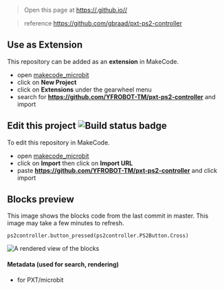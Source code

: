 
> Open this page at [https://.github.io//](https://.github.io//)

> reference https://github.com/gbraad/pxt-ps2-controller

## Use as Extension

This repository can be added as an **extension** in MakeCode.

* open [makecode_microbit](https://makecode.microbit.org/)
* click on **New Project**
* click on **Extensions** under the gearwheel menu
* search for **https://github.com/YFROBOT-TM/pxt-ps2-controller** and import

## Edit this project ![Build status badge](https://github.com//workflows/MakeCode/badge.svg)

To edit this repository in MakeCode.

* open [makecode_microbit](https://makecode.microbit.org/)
* click on **Import** then click on **Import URL**
* paste **https://github.com/YFROBOT-TM/pxt-ps2-controller** and click import

## Blocks preview

This image shows the blocks code from the last commit in master.
This image may take a few minutes to refresh.

```blocks
ps2controller.button_pressed(ps2controller.PS2Button.Cross)
```

![A rendered view of the blocks](https://github.com//raw/master/.github/makecode/blocks.png)

#### Metadata (used for search, rendering)

* for PXT/microbit
<script src="https://makecode.com/gh-pages-embed.js"></script><script>makeCodeRender("{{ site.makecode.home_url }}", "{{ site.github.owner_name }}/{{ site.github.repository_name }}");</script>
